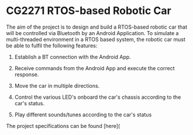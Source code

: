 # CG2271 RTOS-based Robotic Car

The aim of the project is to design and build a RTOS-based robotic car that will be controlled via Bluetooth by an Android Application. To simulate a multi-threaded environment in a RTOS based system, the robotic car must be able to fulfil the following features:

1.  Establish a BT connection with the Android App.

2.  Receive commands from the Android App and execute the correct response.

3.  Move the car in multiple directions.

4.  Control the various LED's onboard the car's chassis according to the car's status.

5.  Play different sounds/tunes according to the car's status

The project specifications can be found [here](
